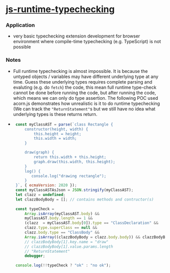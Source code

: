 [js-runtime-typechecking](https://dirkarnez.github.io/js-runtime-typechecking)
==============================================================================
### Application
- very basic typechecking extension development for browser environment where compile-time typechecking (e.g. TypeScript) is not possible

### Notes
- Full runtime typechecking is almost impossible. It is because the untyped objects / variables may have different underlying type at any time. Guess these underlying types requires complete parsing and evaluting (e.g. do  `fetch`) the code, this mean full runtime type-check cannot be done before running the code, but after running the code, which means we can only do type assertion. The following POC used acorn.js demonstrates how unrealistic is it to do runtime typechecking (We can track the `"ReturnStatement"`s but we still have no idea what underlying types is these returns return. 
 - ```js
    const myClassAST = parse(`class Rectangle {
        constructor(height, width) {
            this.height = height;
            this.width = width;
        }

        draw(graph) {
            return this.width + this.height;
            graph.draw(this.width, this.height);
        }
        log() {
           console.log("drawing rectangle");
        }
    }`, { ecmaVersion: 2020 });
    const myClassASTAsJson = JSON.stringify(myClassAST);
    let clazz = undefined;
    let clazzBodyBody = []; // contains methods and contructor(s)
    
    const typeCheck = 
        Array.isArray(myClassAST.body) && 
        myClassAST.body.length == 1 && 
        (clazz  = myClassAST.body[0]).type == "ClassDeclaration" && 
        clazz.type.superClass == null &&
        clazz.body.type == "ClassBody" &&
        Array.isArray((clazzBodyBody = clazz.body.body)) && clazzBodyBody.length == 3;
        // clazzBodyBody[1].key.name = "draw"
        // clazzBodyBody[1].value.params.length
        // "ReturnStatement"
        debugger;
    
    console.log(!!typeCheck ? "ok" : "no ok");
    ```
